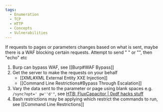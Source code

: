 ```yaml
---
tags:
  - Enumeration
  - TCP
  - HTTP
  - Concepts
  - Vulnerabilities
---
```

If requests to pages or parameters changes based on what is sent, maybe there is a WAF blocking certain requests. Attempt to send " " or "", then "echo" etc

1. Burp can bypass WAF, see [[Burp#WAF Bypass]]
2. Get the server to make the requests on your behalf
	* [[XML#XML External Entity XXE Injection]]
	* [[Command Line Restrictions#Bypass Through Escalation]]
1. Vary the data sent to the parameter or page using blank spaces e.g. `/sync?opt=' pw''d'"`, see [HTB: FluxCapacitor | 0xdf hacks stuff](https://0xdf.gitlab.io/2018/05/12/htb-fluxcapacitor.html)
2. Bash restrictions may be applying which restrict the commands to run, see [[Command Line Restrictions]]
